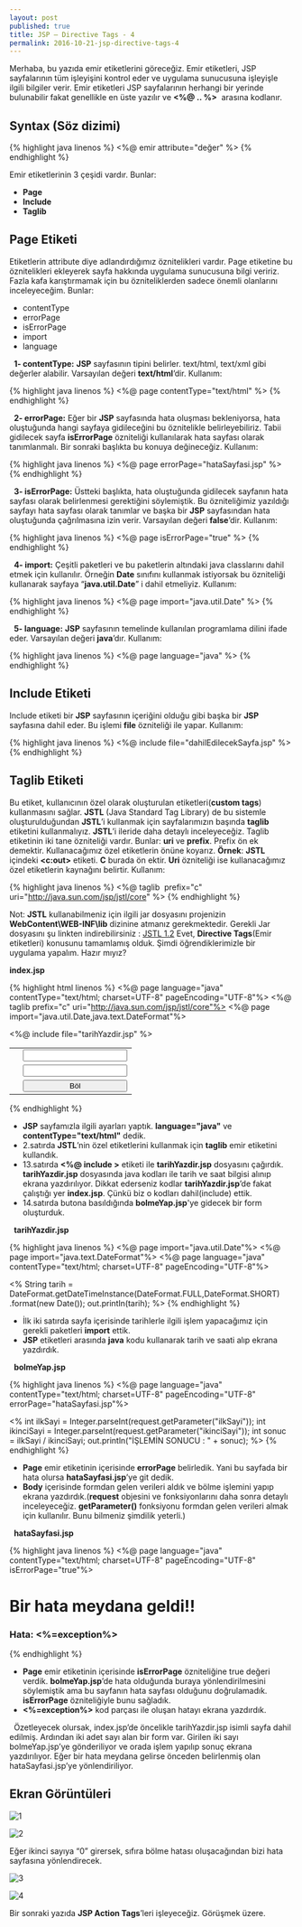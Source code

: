 ```yaml
---
layout: post
published: true
title: JSP – Directive Tags - 4
permalink: 2016-10-21-jsp-directive-tags-4
---
```

Merhaba, bu yazıda emir etiketlerini göreceğiz. Emir etiketleri, JSP sayfalarının tüm işleyişini kontrol eder ve uygulama sunucusuna işleyişle ilgili bilgiler verir. Emir etiketleri JSP sayfalarının herhangi bir yerinde bulunabilir fakat genellikle en üste yazılır ve **<%@ .. %>**  arasına kodlanır. 

## Syntax (Söz dizimi)

{% highlight java linenos %}
<%@ emir attribute="değer" %>
{% endhighlight %}

Emir etiketlerinin 3 çeşidi vardır. Bunlar:

*   **Page**
*   **Include**
*   **Taglib**

## Page Etiketi

Etiketlerin attribute diye adlandırdığımız öznitelikleri vardır. Page etiketine bu öznitelikleri ekleyerek sayfa hakkında uygulama sunucusuna bilgi veririz. Fazla kafa karıştırmamak için bu özniteliklerden sadece önemli olanlarını inceleyeceğim. Bunlar:

*   contentType
*   errorPage
*   isErrorPage
*   import
*   language

  **1- contentType:** **JSP** sayfasının tipini belirler. text/html, text/xml gibi değerler alabilir. Varsayılan değeri **text/html**’dir. Kullanım:

{% highlight java linenos %}
<%@ page contentType="text/html" %>
{% endhighlight %}

  **2- errorPage:** Eğer bir **JSP** sayfasında hata oluşması bekleniyorsa, hata oluştuğunda hangi sayfaya gidileceğini bu öznitelikle belirleyebiliriz. Tabii gidilecek sayfa **isErrorPage** özniteliği kullanılarak hata sayfası olarak tanımlanmalı. Bir sonraki başlıkta bu konuya değineceğiz. Kullanım:

{% highlight java linenos %}
<%@ page errorPage="hataSayfasi.jsp" %>
{% endhighlight %}

  **3- isErrorPage:** Üstteki başlıkta, hata oluştuğunda gidilecek sayfanın hata sayfası olarak belirlenmesi gerektiğini söylemiştik. Bu özniteliğimiz yazıldığı sayfayı hata sayfası olarak tanımlar ve başka bir **JSP** sayfasından hata oluştuğunda çağrılmasına izin verir. Varsayılan değeri **false**’dir. Kullanım:

{% highlight java linenos %}
<%@ page isErrorPage="true" %>
{% endhighlight %}

  **4- import:** Çeşitli paketleri ve bu paketlerin altındaki java classlarını dahil etmek için kullanılır. Örneğin **Date** sınıfını kullanmak istiyorsak bu özniteliği kullanarak sayfaya “**java.util.Date**” i dahil etmeliyiz. Kullanım:

{% highlight java linenos %}
<%@ page import="java.util.Date" %>
{% endhighlight %}

  **5- language:** **JSP** sayfasının temelinde kullanılan programlama dilini ifade eder. Varsayılan değeri **java**’dır. Kullanım:

{% highlight java linenos %}
<%@ page language="java" %>
{% endhighlight %}

## Include Etiketi
  
  Include etiketi bir **JSP** sayfasının içeriğini olduğu gibi başka bir **JSP** sayfasına dahil eder. Bu işlemi **file** özniteliği ile yapar. Kullanım:

{% highlight java linenos %}
<%@ include file="dahilEdilecekSayfa.jsp" %>
{% endhighlight %}

## Taglib Etiketi
  
  Bu etiket, kullanıcının özel olarak oluşturulan etiketleri(**custom tags**) kullanmasını sağlar. **JSTL** (Java Standard Tag Library) de bu sistemle oluşturulduğundan **JSTL**’i kullanmak için sayfalarımızın başında **taglib** etiketini kullanmalıyız. **JSTL**’i ileride daha detaylı inceleyeceğiz. Taglib etiketinin iki tane özniteliği vardır. Bunlar: **uri** ve **prefix**. Prefix ön ek demektir. Kullanacağımız özel etiketlerin önüne koyarız. **Örnek**: **JSTL** içindeki **<c:out>** etiketi. **C** burada ön ektir. **Uri** özniteliği ise kullanacağımız özel etiketlerin kaynağını belirtir. Kullanım:

{% highlight java linenos %}
<%@ taglib  prefix="c" uri="http://java.sun.com/jsp/jstl/core" %>
{% endhighlight %}

Not: **JSTL** kullanabilmeniz için ilgili jar dosyasını projenizin **WebContent\WEB-INF\lib** dizinine atmanız gerekmektedir. Gerekli Jar dosyasını şu linkten indirebilirsiniz : [JSTL 1.2](http://central.maven.org/maven2/javax/servlet/jstl/1.2/jstl-1.2.jar) Evet, **Directive Tags**(Emir etiketleri) konusunu tamamlamış olduk. Şimdi öğrendiklerimizle bir uygulama yapalım. Hazır mıyız? 

**index.jsp**

{% highlight html linenos %}
<%@ page language="java" contentType="text/html; charset=UTF-8" pageEncoding="UTF-8"%>
<%@ taglib prefix="c" uri="http://java.sun.com/jsp/jstl/core"%>
<%@ page import="java.util.Date,java.text.DateFormat"%>

<html>
	<head>
		<meta http-equiv="Content-Type" content="text/html; charset=UTF-8">
		<title>Directive Tags</title>
	</head>
	<body>
		<%@ include file="tarihYazdir.jsp" %>
		<form action="bolmeYap.jsp" method="post">
			<table>
				<tr>
					<td><c:out value="İlk Sayı:"/></td>
					<td><input type="text" name="ilkSayi"/></td>
				</tr>
				<tr>
					<td><c:out value="İkinci Sayı:"/></td>
					<td><input type="text" name="ikinciSayi"/></td>
				</tr>
				<tr>
					<td></td>
					<td><input type="submit" value="Böl" style="width:100%;"/></td>
				</tr>
			</table>
		</form>
	</body>
</html>
{% endhighlight %}

*   **JSP** sayfamızla ilgili ayarları yaptık. **language="java"** ve **contentType="text/html"** dedik.
*   2.satırda **JSTL**’nin özel etiketlerini kullanmak için **taglib** emir etiketini kullandık.
*   13.satırda **<%@ include >** etiketi ile **tarihYazdir.jsp** dosyasını çağırdık. **tarihYazdir.jsp** dosyasında java kodları ile tarih ve saat bilgisi alınıp ekrana yazdırılıyor. Dikkat ederseniz kodlar **tarihYazdir.jsp**’de fakat çalıştığı yer **index.jsp**. Çünkü biz o kodları dahil(include) ettik.
*   14.satırda butona basıldığında **bolmeYap.jsp**'ye gidecek bir form oluşturduk.

  **tarihYazdir.jsp**

{% highlight java linenos %}
<%@ page import="java.util.Date"%>
<%@ page import="java.text.DateFormat"%>
<%@ page language="java" contentType="text/html; charset=UTF-8"
    pageEncoding="UTF-8"%>
<!DOCTYPE html PUBLIC "-//W3C//DTD HTML 4.01 Transitional//EN" 
"http://www.w3.org/TR/html4/loose.dtd">

<html>
<head>
   <meta http-equiv="Content-Type" content="text/html; charset=UTF-8">
   <title>Tarih Saat</title>
</head>
<body>
<%
String tarih = DateFormat.getDateTimeInstance(DateFormat.FULL,DateFormat.SHORT)
                         .format(new Date());
out.println(tarih);
%>
</body>
</html>
{% endhighlight %}

*   İlk iki satırda sayfa içerisinde tarihlerle ilgili işlem yapacağımız için gerekli paketleri **import** ettik.
*   **JSP** etiketleri arasında **java** kodu kullanarak tarih ve saati alıp ekrana yazdırdık.

  **bolmeYap.jsp**

{% highlight java linenos %}
<%@ page language="java" contentType="text/html; charset=UTF-8"
    pageEncoding="UTF-8" errorPage="hataSayfasi.jsp"%>
<!DOCTYPE html PUBLIC "-//W3C//DTD HTML 4.01 Transitional//EN" 
"http://www.w3.org/TR/html4/loose.dtd">

<html>
<head>
   <meta http-equiv="Content-Type" content="text/html; charset=UTF-8">
   <title>Bölme Sayfası</title>
</head>
<body>
	<%
		int ilkSayi = Integer.parseInt(request.getParameter("ilkSayi"));
	 	int ikinciSayi = Integer.parseInt(request.getParameter("ikinciSayi"));
	 	int sonuc = ilkSayi / ikinciSayi;
	 	out.println("İŞLEMİN SONUCU : " + sonuc);
	%>
</body>
</html>
{% endhighlight %}

*   **Page** emir etiketinin içerisinde **errorPage** belirledik. Yani bu sayfada bir hata olursa **hataSayfasi.jsp**’ye git dedik.
*   **Body** içerisinde formdan gelen verileri aldık ve bölme işlemini yapıp ekrana yazdırdık.(**request** objesini ve fonksiyonlarını daha sonra detaylı inceleyeceğiz. **getParameter()** fonksiyonu formdan gelen verileri almak için kullanılır. Bunu bilmeniz şimdilik yeterli.)

  **hataSayfasi.jsp**

{% highlight java linenos %}
<%@ page language="java" contentType="text/html; charset=UTF-8"
    	 pageEncoding="UTF-8" isErrorPage="true"%>
<!DOCTYPE html PUBLIC "-//W3C//DTD HTML 4.01 Transitional//EN" 
"http://www.w3.org/TR/html4/loose.dtd">

<html>
<head>
   <meta http-equiv="Content-Type" content="text/html; charset=UTF-8">
   <title>Hata Sayfası</title>
</head>
<body>
	<h1>Bir hata meydana geldi!!</h1>
	<h3>Hata: <%=exception%></h3>
</body>
</html>
{% endhighlight %}

*   **Page** emir etiketinin içerisinde **isErrorPage** özniteliğine true değeri verdik. **bolmeYap.jsp**’de hata olduğunda buraya yönlendirilmesini söylemiştik ama bu sayfanın hata sayfası olduğunu doğrulamadık. **isErrorPage** özniteliğiyle bunu sağladık.
*   **<%=exception%>** kod parçası ile oluşan hatayı ekrana yazdırdık.

  Özetleyecek olursak, index.jsp’de öncelikle tarihYazdir.jsp isimli sayfa dahil edilmiş. Ardından iki adet sayı alan bir form var. Girilen iki sayı bolmeYap.jsp’ye gönderiliyor ve orada işlem yapılıp sonuç ekrana yazdırılıyor. Eğer bir hata meydana gelirse önceden belirlenmiş olan hataSayfasi.jsp’ye yönlendiriliyor.  
  
## Ekran Görüntüleri

  ![1](http://kod5.org/wp-content/uploads/2015/03/14.png) 
  
  ![2](http://kod5.org/wp-content/uploads/2015/03/23.png)
  
  Eğer ikinci sayıya “0” girersek, sıfıra bölme hatası oluşacağından bizi hata sayfasına yönlendirecek. 
  
  ![3](http://kod5.org/wp-content/uploads/2015/03/31.png) 
  
  ![4](http://kod5.org/wp-content/uploads/2015/03/41.png) 
  
  Bir sonraki yazıda **JSP Action Tags**’leri işleyeceğiz. Görüşmek üzere.